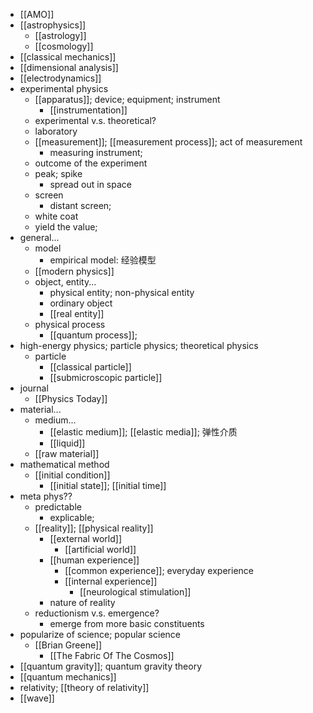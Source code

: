 - [[AMO]]
- [[astrophysics]]
    - [[astrology]]
    - [[cosmology]]
- [[classical mechanics]]
- [[dimensional analysis]]
- [[electrodynamics]]
- experimental physics
    - [[apparatus]]; device; equipment; instrument
        - [[instrumentation]]
    - experimental v.s. theoretical?
    - laboratory
    - [[measurement]]; [[measurement process]]; act of measurement
        - measuring instrument;
    - outcome of the experiment
    - peak; spike
        - spread out in space
    - screen
        - distant screen;
    - white coat
    - yield the value;
- general...
    - model
        - empirical model: 经验模型
    - [[modern physics]]
    - object, entity...
        - physical entity; non-physical entity
        - ordinary object
        - [[real entity]]
    - physical process
        - [[quantum process]];
- high-energy physics; particle physics; theoretical physics
    - particle
        - [[classical particle]]
        - [[submicroscopic particle]]
- journal
    - [[Physics Today]]
- material...
    - medium...
        - [[elastic medium]]; [[elastic media]]; 弹性介质
        - [[liquid]]
    - [[raw material]]
- mathematical method
    - [[initial condition]]
        - [[initial state]]; [[initial time]]
- meta phys??
    - predictable
        - explicable;
    - [[reality]]; [[physical reality]]
        - [[external world]]
            - [[artificial world]]
        - [[human experience]]
            - [[common experience]]; everyday experience
            - [[internal experience]]
                - [[neurological stimulation]]
        - nature of reality
    - reductionism v.s. emergence?
        - emerge from more basic constituents
- popularize of science; popular science
    - [[Brian Greene]]
        - [[The Fabric Of The Cosmos]]
- [[quantum gravity]]; quantum gravity theory
- [[quantum mechanics]]
- relativity; [[theory of relativity]]
- [[wave]]
